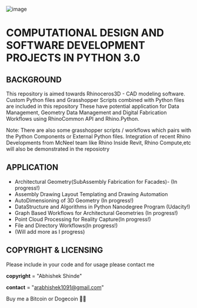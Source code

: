 ![image](https://drive.google.com/uc?export=view&id=1S5OdxS-TK-Ylx5xsAUYk4IqusQGLo-k2)

COMPUTATIONAL DESIGN  AND SOFTWARE DEVELOPMENT PROJECTS IN PYTHON 3.0
======================================================================


BACKGROUND
----------

This repository is aimed towards Rhinoceros3D  - CAD  modeling software.
Custom Python files and Grasshopper Scripts combined with Python files are included in this repository
These have potential application for Data Management, Geometry Data Management and Digital Fabrication Workflows using RhinoCommon API and Rhino.Python.

Note: There are also some grasshopper scripts / workflows which pairs with the Python Components or External Python files. 
Integration of recent Rhino Developments from McNeel team like Rhino Inside Revit, Rhino Compute,etc will also be demonstrated in the reposiotry


APPLICATION
------------

* Architectural Geometry(SubAssembly Fabrication for Facades)- (In progress!)
* Assembly Drawing Layout Templating and Drawing Automation
* AutoDimensioning of 3D Geometry (In progress!)
* DataStructure and Algorithms in Python Nanodegree Program (Udacity!)
* Graph Based Workflows for Architectural Geometries (In progress!)
* Point Cloud Processing for Reality Capture(In progress!)
* File and Directory Workflows(In progress!)
* (Will add more as I progress)


COPYRIGHT & LICENSING
---------------------

Please include in your code and for usage please contact me

__copyright__ = "Abhishek Shinde"

__contact__ = "arabhishek1091@gmail.com"

Buy me a Bitcoin or Dogecoin 🧘‍♂️ 
